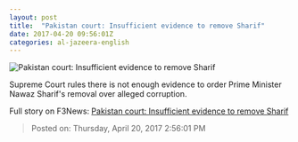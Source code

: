 ```yaml
---
layout: post
title:  "Pakistan court: Insufficient evidence to remove Sharif"
date: 2017-04-20 09:56:01Z
categories: al-jazeera-english
---
```


![Pakistan court: Insufficient evidence to remove Sharif](http://www.aljazeera.com/mritems/Images/2015/11/19/dafe960a95f143e0887a3d704bd7b675_18.jpg)

Supreme Court rules there is not enough evidence to order Prime Minister Nawaz Sharif's removal over alleged corruption.


Full story on F3News: [Pakistan court: Insufficient evidence to remove Sharif](http://www.f3nws.com/n/jSefhB)

> Posted on: Thursday, April 20, 2017 2:56:01 PM
